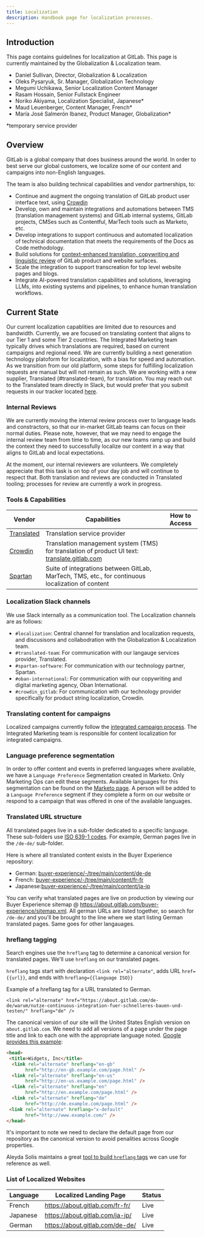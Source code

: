 ```yaml
---
title: Localization
description: Handbook page for localization processes.
---
```


## Introduction

This page contains guidelines for localization at GitLab. This page is currently maintained by the Globalization & Localization team.

- Daniel Sullivan, Director, Globalization & Localization
- Oleks Pysaryuk, Sr. Manager, Globalization Technology
- Megumi Uchikawa, Senior Localization Content Manager
- Rasam Hossain, Senior Fullstack Engineer
- Noriko Akiyama, Localization Specialist, Japanese*
- Maud Leuenberger, Content Manager, French*
- María José Salmerón Ibanez, Product Manager, Globalization*

*temporary service provider

## Overview

GitLab is a global company that does business around the world. In order to best serve our global customers, we localize some of our content and campaigns into non-English languages.

The team is also building technical capabilities and vendor partnerships, to:

- Continue and augment the ongoing translation of GitLab product user interface text, using [Crowdin](/handbook/business-technology/tech-stack/#crowdincom)
- Develop, own and maintain integrations and automations between TMS (translation management systems) and GitLab internal systems, GitLab projects, CMSes such as Contentful, MarTech tools such as Marketo, etc.
- Develop integrations to support continuous and automated localization of technical documentation that meets the requirements of the Docs as Code methodology.
- Build solutions for [context-enhanced translation, copywriting and linguistic review](https://gitlab.com/groups/gitlab-com/localization/-/epics/8) of GitLab product and website surfaces.
- Scale the integration to support transcreation for top level website pages and blogs.
- Integrate AI-powered translation capabilities and solutions, leveraging LLMs, into existing systems and pipelines, to enhance human translation workflows.

## Current State

Our current localization capablities are limited due to resources and bandwidth. Currently, we are focused on translating content that aligns to our Tier 1 and some Tier 2 countries. The Integrated Marketing team typically drives which translations are required, based on current campaigns and regional need. We are currently building a next generation technology platoform for localization, with a bias for speed and automation. As we transition from our old platform, some steps for fulfilling localization requests are manual but will not remain as such. We are working with a new supplier, Translated (#translated-team), for translation. You may reach out to the Translated team directly in Slack, but would prefer that you submit requests in our tracker located [here](https://gitlab.com/gitlab-com/localization/issue-tracker/-/issues/new?issuable_template=localization-request).

### Internal Reviews

We are currently moving the internal review process over to language leads and constractors, so that our in-market GitLab teams can focus on their normal duties. Please note, however, that we may need to engage the internal review team from time to time, as our new teams ramp up and build the context they need to successfully localize our content in a way that aligns to GitLab and local expectations.

At the moment, our internal reviewers are volunteers. We completely appreciate that this task is on top of your day job and will continue to respect that. Both translation and reviews are conducted in Translated tooling; processes for review are currently a work in progress.

### Tools & Capabilities

| Vendor | Capabilities | How to Access |
| ------ | ------------ | ------ |
| [Translated](https://gitlab.slack.com/archives/C0576F7T3L2) | Translation service provider | |
| [Crowdin](https://gitlab.enterprise.slack.com/archives/CBJAG3VHB) | Translation management system (TMS) for translation of product UI text: [translate.gitlab.com](https://docs.gitlab.com/ee/development/i18n/translation.html) | |
| [Spartan](https://gitlab.enterprise.slack.com/archives/C055FPHP287) | Suite of integrations between GitLab, MarTech, TMS, etc., for continuous localization of content | |

### Localization Slack channels

We use Slack internally as a communication tool. The Localization channels are as follows:

- `#localization`: Central channel for translation and localization requests, and discusisons and collabodration with the Globalization & Localization team.
- `#translated-team`: For communication with our langauge services provider, Translated.
- `#spartan-software`: For communication with our technology partner, Spartan.
- `#oban-international`: For communication with our copywriting and digital marketing agency, Oban International.
- `#crowdin_gitlab`: For communication with our technology provider specifically for product string localization, Crowdin.

### Translating content for campaigns

Localized campaigns currently follow the [integrated campaign process](/handbook/marketing/campaigns/#campaign-planning). The Integrated Marketing team is responsible for content localization for integrated campaigns.

### Language preference segmentation

In order to offer content and events in preferred languages where available, we have a `Language Preference` Segmentation created in Marketo. Only Marketing Ops can edit these segments. Available languages for this segmentation can be found on the [Marketo page](/handbook/marketing/marketing-operations/marketo/#segmentations). A person will be added to a `Language Preference` segment if they complete a form on our website or respond to a campaign that was offered in one of the available languages.

### Translated URL structure

All translated pages live in a sub-folder dedicated to a specific language. These sub-folders use [ISO 639-1 codes](https://en.wikipedia.org/wiki/List_of_ISO_639-1_codes). For example, German pages live in the `/de-de/` sub-folder.

Here is where all translated content exists in the Buyer Experience repository:

- German: [buyer-experience/-/tree/main/content/de-de](https://gitlab.com/gitlab-com/marketing/digital-experience/buyer-experience/-/tree/main/content/de-de)
- French: [buyer-experience/-/tree/main/content/fr-fr](https://gitlab.com/gitlab-com/marketing/digital-experience/buyer-experience/-/tree/main/content/fr-fr)
- Japanese:[buyer-experience/-/tree/main/content/ja-jp](https://gitlab.com/gitlab-com/marketing/digital-experience/buyer-experience/-/tree/main/content/ja-jp)

You can verify what translated pages are live on production by viewing our Buyer Experience sitemap @ https://about.gitlab.com/buyer-experience/sitemap.xml. All german URLs are listed together, so search for `/de-de/` and you'll be brought to the line where we start listing German translated pages. Same goes for other langauages.

### hreflang tagging

Search engines use the `hreflang` tag to determine a canonical version for translated pages. We'll use `hreflang` on our translated pages.

`hreflang` tags start with declaration `<link rel="alternate"`, adds URL `href={{url}}`, and ends with `hreflang={{language ISO}}`

Example of a hreflang tag for a URL translated to German.

`<link rel="alternate" href="https://about.gitlab.com/de-de/warum/nutze-continuous-integration-fuer-schnelleres-bauen-und-testen/" hreflang="de" />`

The canonical version of our site will the United States English version on `about.gitlab.com`. We need to add all versions of a page under the page title and link to each one with the appropriate language noted. [Google provides this example](https://developers.google.com/search/docs/advanced/crawling/localized-versions?visit_id=637504000817145606-3833240924&rd=1):

```html
<head>
 <title>Widgets, Inc</title>
  <link rel="alternate" hreflang="en-gb"
       href="http://en-gb.example.com/page.html" />
  <link rel="alternate" hreflang="en-us"
       href="http://en-us.example.com/page.html" />
  <link rel="alternate" hreflang="en"
       href="http://en.example.com/page.html" />
  <link rel="alternate" hreflang="de"
       href="http://de.example.com/page.html" />
 <link rel="alternate" hreflang="x-default"
       href="http://www.example.com/" />
</head>
```

It's important to note we need to declare the default page from our repository as the canonical version to avoid penalities across Google properties.

Aleyda Solis maintains a great [tool to build `hreflang` tags](https://www.aleydasolis.com/english/international-seo-tools/hreflang-tags-generator/) we can use for reference as well.

### List of Localized Websites

| Language | Localized Landing Page | Status |
| ------ | ------------ | ------ |
| French | https://about.gitlab.com/fr-fr/ | Live |
| Japanese | https://about.gitlab.com/ja-jp/ | Live |
| German | https://about.gitlab.com/de-de/ | Live |
